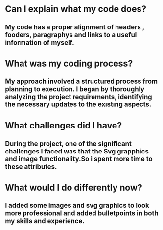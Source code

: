 # Can I explain what my code does?
## My code has a proper alignment of headers , fooders, paragraphys and links to a useful information of myself.

# What was my coding process?
##  My approach involved a structured process from planning to execution. I began by thoroughly analyzing the project requirements, identifying the necessary updates to the existing aspects.

# What challenges did I have?
## During the project, one of the significant challenges I faced was that the Svg grapphics and image functionality.So i spent more time to these attributes.
    

# What would I do differently now?
## I added some images and svg graphics to look more professional and added bulletpoints in both my skills and experience.